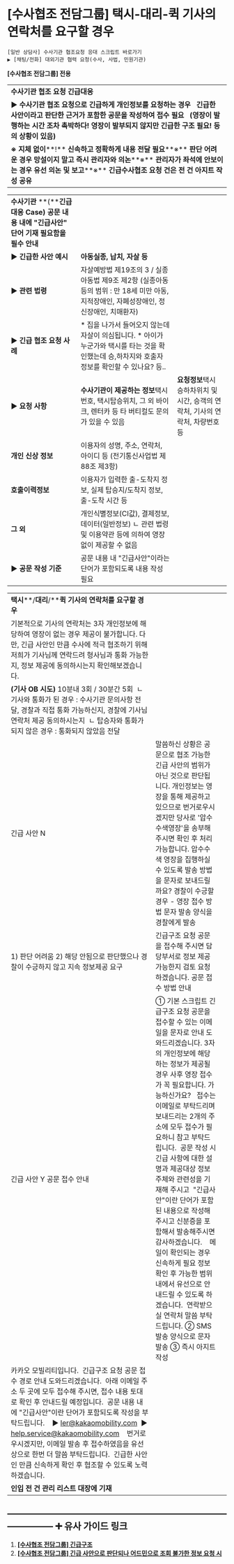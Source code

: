 # [수사협조 전담그룹] 택시-대리-퀵 기사의 연락처를 요구할 경우

```
[일반 상담사] 수사기관 협조요청 응대 스크립트 바로가기  
▶ [채팅/전화] 대외기관 협력 요청(수사, 사법, 민원기관)
```

**[수사협조 전담그룹] 전용**

|  |
| --- |
| **수사기관 협조 요청 긴급대응** |
| **▶ 수사기관 협조 요청으로 긴급하게 개인정보를 요청하는 경우   긴급한 사안이라고 판단한 근거가 포함한 공문을 작성하여 접수 필요    (영장이 발행하는 시간 조차 촉박하다! 영장이 발부되지 않지만 긴급한 구조 필요! 등의 상황이 있음)** |
| **※** **지체** **없이****!** **신속하고** **정확하게** **내용** **전달** **필요****※** **판단** **어려운** **경우** **망설이지** **말고** **즉시** **관리자와** **의논****※** **관리자가** **좌석에** **안보이는** **경우** **유선** **의논** **및** **보고****※** **긴급수사협조** **요청** **건은** **전** **건** **아지트** **작성** **공유** |

|  |  |  |
| --- | --- | --- |
| **수사기관** **(****긴급대응** **Case)** **공문** **내용** **내에** **"****긴급사안****"** **단어** **기재** **필요함을** **필수** **안내** | | |
| **▶** **긴급한** **사안** **예시** | **아동실종, 납치, 자살 등** | |
| **▶** **관련** **법령** | 자살예방법 제19조의 3 / 실종아동법 제9조 제2항 (실종아동 등의 범위 : 만 18세 미만 아동, 지적장애인, 자폐성장애인, 정신장애인, 치매환자) | |
| **▶** **긴급** **협조** **요청** **사례** | \* 집을 나가서 들어오지 않는데 자살이 의심됩니다. \* 아이가 누군가와 택시를 타는 것을 확인했는데 승,하차지와 호출자 정보를 확인할 수 있나요? 등.. | |
| **▶** **요청** **사항** | **수사기관이** **제공하는** **정보**택시번호, 택시탑승위치,  그 외 바이크, 렌터카 등 타 버티컬도 문의가 있을 수 있음 | **요청정보**택시 승하차위치 및 시간, 승객의 연락처, 기사의 연락처, 차량번호 등 |
| **개인** **신상** **정보** | 이용자의 성명, 주소, 연락처, 아이디 등 (전기통신사업법 제88조 제3항) | |
| **호출이력정보** | 이용자가 입력한 출-도착지 정보, 실제 탑승지/도착지 정보, 출-도착 시간 등 | |
| **그** **외** | 개인식별정보(CI값), 결제정보, 데이터(일반정보) ㄴ 관련 법령 및 이용약관 등에 의하여 영장없이 제공할 수 없음 | |
| **▶** **공문** **작성** **기준** | 공문 내용 내 "긴급사안"이라는 단어가 포함되도록 내용 작성 필요 | |

|  |  |  |
| --- | --- | --- |
| **택시****/****대리****/****퀵** **기사의** **연락처를** **요구할** **경우** | | |
| 기본적으로 기사의 연락처는 3자 개인정보에 해당하여 영장이 없는 경우 제공이 불가합니다.  다만, 긴급 사안인 만큼 수사에 적극 협조하기 위해 저희가 기사님께 연락드려 형사님과 통화 가능한지, 정보 제공에 동의하시는지 확인해보겠습니다. | | |
| **(****기사** **OB** **시도****)** 10분내 3회 / 30분간 5회  ㄴ 기사와 통화가 된 경우 : 수사기관 문의사항 전달, 경찰과 직접 통화 가능하신지, 경찰에 기사님 연락처 제공 동의하시는지  ㄴ 탑승자와 통화가 되지 않은 경우 : 통화되지 않았음 전달 | |
| 긴급 사안 N | 말씀하신 상황은 공문으로 협조 가능한 긴급 사안의 범위가 아닌 것으로 판단됩니다. 개인정보는 영장을 통해 제공하고 있으므로 번거로우시겠지만 당사로 '압수수색영장'을 송부해주시면 확인 후 처리 가능합니다. 압수수색 영장을 집행하실 수 있도록 발송 방법을 문자로 보내드릴까요?  경찰이 수긍할 경우 - 영장 접수 방법 문자 발송 양식을 경찰에게 발송 |
| 1) 판단 어려움  2) 해당 안됨으로 판단했으나 경찰이 수긍하지 않고 지속 정보제공 요구 | 긴급구조 요청 공문을 접수해 주시면 담당부서로 정보 제공 가능한지 검토 요청하겠습니다.  공문 접수 방법 안내 |
| 긴급 사안 Y  공문 접수 안내 | ① 기본 스크립트  긴급구조 요청 공문을 접수할 수 있는 이메일을 문자로 안내 도와드리겠습니다. 3자의 개인정보에 해당하는 정보가 제공될 경우 사후 영장 접수가 꼭 필요합니다. 가능하신가요?   접수는 이메일로 부탁드리며 보내드리는 2개의 주소에 모두 접수가 필요하니 참고 부탁드립니다.   공문 작성 시 긴급 사항에 대한 설명과 제공대상 정보 주체와 관련성을 기재해 주시고   "긴급사안"이란 단어가 포함된 내용으로 작성해주시고 신분증을 포함해서 발송해주시면 감사하겠습니다.    메일이 확인되는 경우 신속하게 필요 정보 확인 후 가능한 범위 내에서 유선으로 안내드릴 수 있도록 하겠습니다.  연락받으실 연락처 말씀 부탁드립니다.  ② SMS 발송 양식으로 문자 발송   ③ 즉시 아지트 작성 |
| 카카오 모빌리티입니다.   긴급구조 요청 공문 접수 경로 안내 도와드리겠습니다.   아래 이메일 주소 두 곳에 모두 접수해 주시면, 접수 내용 토대로 확인 후 안내드릴 예정입니다.   공문 내용 내에 "긴급사안"이란 단어가 포함되도록 작성을 부탁드립니다.     ▶ ler@kakaomobility.com   ▶ help.service@kakaomobility.com     번거로우시겠지만, 이메일 발송 후 접수하였음을 유선상으로 한번 더 말씀 부탁드립니다.   긴급한 사안인 만큼 신속하게 확인 후 협조할 수 있도록 노력하겠습니다. | |
| **인입** **전** **건** **관리** **리스트** **대장에** **기재** | |

**―****―****―****―****―****―****―****―****―****―****―****―****―****―****―****―****―****―****―****―****―****―****―****―****―****―****―****―****―** **➕ 유사 가이드 링크**
-----------------------------------------------------------------------------------------------------------------------------------------------------------------

1. **[[수사협조 전담그룹] 긴급구조](https://kakaomobilitysupport.zendesk.com/hc/ko/articles/36291190895129)**
2. **[[수사협조 전담그룹] 긴급 사안으로 판단되나 어드민으로 조회 불가한 정보 요청 시](https://kakaomobilitysupport.zendesk.com/hc/ko/articles/36291990470425)**